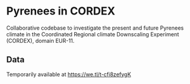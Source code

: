 # Pyrenees in CORDEX

Collaborative codebase to investigate the present and future Pyrenees climate in the Coordinated Regional climate Downscaling Experiment (CORDEX), domain EUR-11.

## Data

Temporarily available at https://we.tl/t-cfi8zefygK
